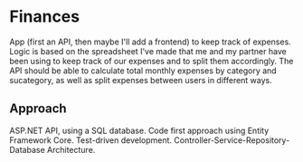 # Finances
App (first an API, then maybe I'll add a frontend) to keep track of expenses. 
Logic is based on the spreadsheet I've made that me and my partner have been using to keep track of our expenses and to split them accordingly.
The API should be able to calculate total monthly expenses by category and sucategory, as well as split expenses between users in different ways.

## Approach
ASP.NET API, using a SQL database. Code first approach using Entity Framework Core. Test-driven development. Controller-Service-Repository-Database Architecture.